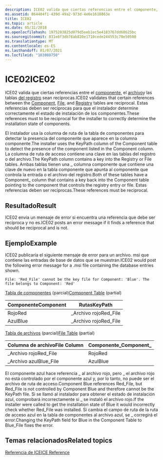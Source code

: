 ```yaml
---
description: ICE02 valida que ciertas referencias entre el componente, el archivo y las tablas del registro sean recíprocas. Estas referencias deben ser recíprocas para que el instalador determine correctamente el estado de instalación de los componentes.
ms.assetid: 864404f1-439d-49a2-973d-4e6e1618863e
title: ICE02
ms.topic: article
ms.date: 05/31/2018
ms.openlocfilehash: 1975203825d079d5eeb1ec5e4183767dd68625bc
ms.sourcegitcommit: 831e8f3db78ab820e1710cede244553c70e50500
ms.translationtype: MT
ms.contentlocale: es-ES
ms.lasthandoff: 01/07/2021
ms.locfileid: "103808750"
---
```

# <a name="ice02"></a><span data-ttu-id="b918e-104">ICE02</span><span class="sxs-lookup"><span data-stu-id="b918e-104">ICE02</span></span>

<span data-ttu-id="b918e-105">ICE02 valida que ciertas referencias entre el [componente](component-table.md), el [archivo](file-table.md)y las tablas [del registro](registry-table.md) sean recíprocas.</span><span class="sxs-lookup"><span data-stu-id="b918e-105">ICE02 validates that certain references between the [Component](component-table.md), [File](file-table.md), and [Registry](registry-table.md) tables are reciprocal.</span></span> <span data-ttu-id="b918e-106">Estas referencias deben ser recíprocas para que el instalador determine correctamente el estado de instalación de los componentes.</span><span class="sxs-lookup"><span data-stu-id="b918e-106">These references must to be reciprocal for the installer to correctly determine the installation state of components.</span></span>

<span data-ttu-id="b918e-107">El instalador usa la columna de ruta de la tabla de componentes para detectar la presencia del componente que aparece en la columna componente.</span><span class="sxs-lookup"><span data-stu-id="b918e-107">The installer uses the KeyPath column of the Component table to detect the presence of the component listed in the Component column.</span></span> <span data-ttu-id="b918e-108">La columna de ruta de acceso contiene una clave en las tablas del registro o del archivo.</span><span class="sxs-lookup"><span data-stu-id="b918e-108">The KeyPath column contains a key into the Registry or File tables.</span></span> <span data-ttu-id="b918e-109">Ambas tablas tienen una \_ columna componente que contiene una clave de nuevo en la tabla componente que apunta al componente que controla la entrada o el archivo del registro.</span><span class="sxs-lookup"><span data-stu-id="b918e-109">Both of these tables have a Component\_ column that contains a key back into the Component table pointing to the component that controls the registry entry or file.</span></span> <span data-ttu-id="b918e-110">Estas referencias deben ser recíprocas.</span><span class="sxs-lookup"><span data-stu-id="b918e-110">These references must be reciprocal.</span></span>

## <a name="result"></a><span data-ttu-id="b918e-111">Resultado</span><span class="sxs-lookup"><span data-stu-id="b918e-111">Result</span></span>

<span data-ttu-id="b918e-112">ICE02 envía un mensaje de error si encuentra una referencia que debe ser recíproca y no es.</span><span class="sxs-lookup"><span data-stu-id="b918e-112">ICE02 posts an error message if it finds a reference that should be reciprocal and is not.</span></span>

## <a name="example"></a><span data-ttu-id="b918e-113">Ejemplo</span><span class="sxs-lookup"><span data-stu-id="b918e-113">Example</span></span>

<span data-ttu-id="b918e-114">ICE02 publicaría el siguiente mensaje de error para un archivo. msi que contiene las entradas de base de datos que se muestran.</span><span class="sxs-lookup"><span data-stu-id="b918e-114">ICE02 would post the following error message for a .msi file containing the database entries shown.</span></span>

``` syntax
File: 'Red_File' cannot be the key file for Component: 'Blue'. The file belongs to Component: 'Red'
```

<span data-ttu-id="b918e-115">[Tabla de componentes](component-table.md) (parcial)</span><span class="sxs-lookup"><span data-stu-id="b918e-115">[Component Table](component-table.md) (partial)</span></span>



| <span data-ttu-id="b918e-116">Componente</span><span class="sxs-lookup"><span data-stu-id="b918e-116">Component</span></span> | <span data-ttu-id="b918e-117">Rutas</span><span class="sxs-lookup"><span data-stu-id="b918e-117">KeyPath</span></span>   |
|-----------|-----------|
| <span data-ttu-id="b918e-118">Rojo</span><span class="sxs-lookup"><span data-stu-id="b918e-118">Red</span></span>       | <span data-ttu-id="b918e-119">\_Archivo rojo</span><span class="sxs-lookup"><span data-stu-id="b918e-119">Red\_File</span></span> |
| <span data-ttu-id="b918e-120">Azul</span><span class="sxs-lookup"><span data-stu-id="b918e-120">Blue</span></span>      | <span data-ttu-id="b918e-121">\_Archivo rojo</span><span class="sxs-lookup"><span data-stu-id="b918e-121">Red\_File</span></span> |



 

<span data-ttu-id="b918e-122">[Tabla de archivos](file-table.md) (parcial)</span><span class="sxs-lookup"><span data-stu-id="b918e-122">[File Table](file-table.md) (partial)</span></span>



| <span data-ttu-id="b918e-123">Columna de archivo</span><span class="sxs-lookup"><span data-stu-id="b918e-123">File Column</span></span> | <span data-ttu-id="b918e-124">Componente\_</span><span class="sxs-lookup"><span data-stu-id="b918e-124">Component\_</span></span> |
|-------------|-------------|
| <span data-ttu-id="b918e-125">\_Archivo rojo</span><span class="sxs-lookup"><span data-stu-id="b918e-125">Red\_File</span></span>   | <span data-ttu-id="b918e-126">Rojo</span><span class="sxs-lookup"><span data-stu-id="b918e-126">Red</span></span>         |
| <span data-ttu-id="b918e-127">\_Archivo azul</span><span class="sxs-lookup"><span data-stu-id="b918e-127">Blue\_File</span></span>  | <span data-ttu-id="b918e-128">Azul</span><span class="sxs-lookup"><span data-stu-id="b918e-128">Blue</span></span>        |



 

<span data-ttu-id="b918e-129">El componente azul hace referencia \_ al archivo rojo, pero \_ el archivo rojo no está controlado por el componente azul y, por lo tanto, no puede ser el archivo de ruta de acceso.</span><span class="sxs-lookup"><span data-stu-id="b918e-129">Component Blue references Red\_File, but Red\_File is not controlled by Component Blue and therefore cannot be the KeyPath file.</span></span> <span data-ttu-id="b918e-130">Si se llamó al instalador para obtener el estado de instalación azul, comprobará incorrectamente si \_ se instaló el archivo rojo.</span><span class="sxs-lookup"><span data-stu-id="b918e-130">If the installer were called to get the installation state of Blue it would incorrectly check whether Red\_File was installed.</span></span> <span data-ttu-id="b918e-131">Si cambia el campo de ruta de la ruta de acceso azul en la tabla de componentes al archivo azul, se \_ corregirá el error.</span><span class="sxs-lookup"><span data-stu-id="b918e-131">Changing the KeyPath field for Blue in the Component Table to Blue\_File fixes the error.</span></span>

## <a name="related-topics"></a><span data-ttu-id="b918e-132">Temas relacionados</span><span class="sxs-lookup"><span data-stu-id="b918e-132">Related topics</span></span>

<dl> <dt>

[<span data-ttu-id="b918e-133">Referencia de ICE</span><span class="sxs-lookup"><span data-stu-id="b918e-133">ICE Reference</span></span>](ice-reference.md)
</dt> </dl>

 

 



